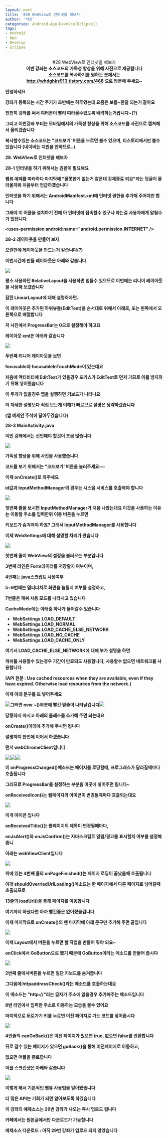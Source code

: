 ```yaml
---
layout: post
title: '#28 WebView로 인터넷을 해보자'
author: '미르'
categories: Android-App-Develop(Eclipse1)
tags:
- Android
- App
- Develop
- Eclipse
---
```



<script> location.href='https://cafe.naver.com/develoid/377890' ; </script>

<p><p><center >#28 WebView로 인터넷을 해보자<b></center><center >이번 강좌는 소스코드의 가독성 향상을 위해 사진으로 제공합니다</center><center >소스코드를 복사하기를 원하는 분께서는</center><center ><a href="http://whdghks913.tistory.com/468">http://whdghks913.tistory.com/468</a> 으로 방문해 주세요~</center></p><p><b></p><p><p>안녕하세요</p><p>강좌가 등록되는 시간 주기가 초반에는 하루였는대 요즘은 보름~한달 되는거 같아요</p><p>천천히 강좌를 써서 여러분이 빨리 따라올수있도록 배려하는거랍니다~(?)</p><p>그리고 이번강좌 부터는 모바일에서의 가독성 향상을 위해 소스코드를 사진으로 캡쳐해서 올리겠습니다</p><p>복사할수있는 소스코드는 "코드보기"버튼을 누르면 볼수 있으며, 티스토리에서만 볼수있습니다 (네이버는 지원을 안하므로..)</p><p><b></p><p><b>28. WebView로 인터넷을 해보자</b></p><p><b></p><p>28-1 인터넷을 하기 위해서는 권한이 필요해요</p><p>웹뷰 예제를 따라하다 마지막에 "잘못한게 없는거 같은대 강제종료 되요"라는 덧글이 올라올까봐 처음부터 언급하겠습니다</p><p>인터넷을 하기 위해서는 AndroidManifest.xml에 인터넷 권한을 추가해 주어야만 합니다</p><p><b></p><p>그래야 이 어플을 설치하기 전에 아 인터넷에 접속할수 있구나 라는걸 사용자에게 알릴수가 있답니다</p><p><b></p><p><p>&lt;uses-permission android:name="android.permission.INTERNET" /&gt;<b></p></p><p><b></p><p><b></p><p><b></p><p>28-2 레이아웃을 만들어 보자</p><p>오랜만에 레이아웃을 만드는거 같습니다(?)</p><p>이번시간에 만들 레이아웃은 아래와 같습니다</p><p><b></p><p><img src="https://cafeptthumb-phinf.pstatic.net/20140213_149/whdghks913_1392273569038KT19s_PNG/1.PNG?type=w740"><b></p><p><b></p><p>평소 사용하던&nbsp;RelativeLayout을 사용하면 힘들수 있으므로 이번에는 리니어 레이아웃을 사용해 보겠습니다</p><p><b></p><p>잠깐&nbsp;LinearLayout에 대해 설명하자면..</p><p>이 레이아웃은 추가된 하위뷰들(EditText)을 순서대로 위에서 아래로, 또는 왼쪽에서 오른쪽으로 배열합니다</p><p><b></p><p>저 사진에서 ProgressBar는 0으로 설정해야 하고요</p><p></p><p><p><b></p><p>레이아웃 xml은 아래와 같습니다</p><p><b></p><p><img src="https://cafeptthumb-phinf.pstatic.net/20140213_222/whdghks913_1392273596061e0wbl_PNG/0.PNG?type=w740"><b><b></p><p><p>두번째 리니어 레이아웃을 보면</p><p>focusable과 focusableInTouchMode이 있는대요</p><p>처음에 액티비티에 EditText가 있을경우 포커스가 EditText로 먼저 가므로 이를 방지하기 위해 넣어줬습니다</p><p>이 두개가 없을경우 앱을 실행하면 키보드가 나타나요</p><p><b></p></p><p></p><p>더 자세한 설명보다 직접 보는게 이해가 빠르므로 설명은 생략하겠습니다</p><p>(앱 예제안 주석에 달아두겠습니다)</p><p><b></p><p><b></p><p><b></p><p>28-3 MainActivity.java</p><p>이번 강좌에서는 선언해야 할것이 조금 많습니다</p><p><b><img src="https://cafeptthumb-phinf.pstatic.net/20140213_243/whdghks913_13922735962088ymdH_PNG/1.PNG?type=w740"><b><b></p><p>가독성 향상을 위해 사진을 사용했습니다</p><p>코드를 보기 위해서는 "코드보기"버튼을 눌러주세요~~</p><p><b></p><p>이제 onCreate()로 와주세요</p><p><b></p><p>id값과 InputMethodManager의 경우는 시스탬 서비스를 호출해야 합니다</p><p><b><img src="https://cafeptthumb-phinf.pstatic.net/20140213_163/whdghks913_1392273596326Kak9t_PNG/2.PNG?type=w740"><b><b></p><p>첫번째 줄을 보시면 InputMethodManager가 처음 나왔는대요 이것을 사용하는 이유는 이동할 주소를 입력한뒤 이동 버튼을 누르면</p><p>키보드가 숨겨져야 하죠? 그래서&nbsp;InputMethodManager를 사용합니다</p><p><b></p><p><b></p><p>이제&nbsp;WebSettings에 대해 설명할 차례가 왔습니다</p><p><b><img src="https://cafeptthumb-phinf.pstatic.net/20140213_298/whdghks913_1392273596431FuFOF_PNG/3.PNG?type=w740"><b><b></p><p>첫번째 줄이 WebView의 설정을 불러오는 부분입니다</p><p>3번째 라인은 Form데이터를 저장할지 여부이며,</p><p>4번째는 java스크립트 사용여부</p><p>5~6번째는 멀티터치로 화면을 늘릴지 여부를 설정하고,</p><p>7번줄은 캐쉬 사용 모드를 나타내고 있습니다</p><p><b></p><p>CacheMode에는 아래중 하나가 들어갈수 있습니다</p><ul ><li >WebSettings.LOAD_DEFAULT</li><li >WebSettings.LOAD_NORMAL</li><li >WebSettings.LOAD_CACHE_ELSE_NETWORK</li><li >WebSettings.LOAD_NO_CACHE</li><li >WebSettings.LOAD_CACHE_ONLY</li></ul><p>여기서&nbsp;LOAD_CACHE_ELSE_NETWORK에 대해 부가 설명을 하면</p><p>캐쉬를 사용할수 있는경우 기간이 만료되도 사용합니다, 사용할수 없으면 네트워크를 사용합니다</p><p>(API 원문 :&nbsp;Use cached resources when they are available, even if they have expired. Otherwise load resources from the network.)</p><p><b></p><p><b></p><p>이제 아래 문구를 또 넣어주세요</p><p><b><img src="https://cafeptthumb-phinf.pstatic.net/20140213_215/whdghks913_1392273596519gE0yl_PNG/4.PNG?type=w740"><b><b>그러면 new ~()부분에 빨간 밑줄이 나타날겁니다<b><b><img src="https://cafeptthumb-phinf.pstatic.net/20140213_279/whdghks913_1392273596628wCReu_PNG/4-1.PNG?type=w740"><b><b></p><p>당황하지 마시고 아래의 클래스를 추가해 주면 되는대요</p><p>onCreate()아래에 추가해 주시면 됩니다</p><p>설명까지 한번에 이어서 하겠습니다</p><p><b></p><p><b></p><p>먼저 webChromeClient입니다</p><p><b><img src="https://cafeptthumb-phinf.pstatic.net/20140213_272/whdghks913_1392273596744DOnuU_PNG/5.PNG?type=w740"><b><img src="https://cafeptthumb-phinf.pstatic.net/20140213_64/whdghks913_1392275711792cv0D3_PNG/11.PNG?type=w740"><b><b><img src="https://cafeptthumb-phinf.pstatic.net/20140213_245/whdghks913_1392275711966wjKRH_PNG/12.PNG?type=w740"><b><b></p><p>이 onProgressChanged()메소드는 페이지를 로딩할때, 프로그래스가 달라질때마다 호출됩니다</p><p>그러므로 ProgressBar를 설정하는 부분을 이곳에 넣어주면 됩니다~</p><p></p><p><b></p><p>onReceivedIcon()는 웹페이지의 아이콘이 변경될때마다 호출되는대요</p><p><b></p><p></p><p><img src="https://cafeptthumb-phinf.pstatic.net/20140213_278/whdghks913_13922757120601AozS_PNG/%C4%B8%C3%B3.PNG?type=w740"></p><p><b></p><p>이게 아이콘 입니다</p><p><b></p><p>onReceivedTitle()는 웹페이지의 제목이 변경될때마다,</p><p>onJsAlert()와&nbsp;onJsConfirm()는 자바스크립트 알림/경고를 표시할지 여부를 설정해줍니</p><p><b></p><p><b></p><p>아래는 webViewClient입니다</p><p><b><img src="https://cafeptthumb-phinf.pstatic.net/20140213_33/whdghks913_13922735968478QPB9_PNG/6.PNG?type=w740"><b><b></p><p>위에 있는 4번째 줄의 onPageFinished()는 페이지 로딩이 끝났을때 호출됩니다<b></p><p><b></p><p>아래 shouldOverriedUrlLoading()메소드는 한 페이지에서 다른 페이지로 넘어갈때 호출되므로</p><p>13줄의 loadUrl()을 통해 페이지를 이동합니다</p><p><b></p><p><b></p><p>여기까지 하셨다면 아까 빨간줄은 없어졌을겁니다</p><p><b></p><p>이제 마지막으로 onCreate()의 맨 마지막에 아래 문구만 추가해 주면 끝입니다</p><p><b><img src="https://cafeptthumb-phinf.pstatic.net/20140213_292/whdghks913_1392273596936XKjLs_PNG/7.PNG?type=w740"><b><b></p><p>이제 Layout에서 버튼을 누르면 할 작업을 만들어 줘야 되요~</p><p>onClick에서 GoButton으로 했기 때문에 GoButton이라는 메소드를 만들어 줍시다</p><p><b><img src="https://cafeptthumb-phinf.pstatic.net/20140213_291/whdghks913_13922735970742R5g6_PNG/8.PNG?type=w740"><b><b></p><p>2번째 줄에서버튼을 누르면 일단 키보드를 숨겨줍니다</p><p>그다음에&nbsp;httpaddressCheck()라는 메소드를 호출하는대요</p><p><b></p><p>이 메소드는 "http://"라는 글자가 주소에 없을경우 추가해주는 메소드입니다</p><p><b></p><p>8번 라인에서 입력한 주소로 이동하는 모습을 볼수 있어요</p><p><b></p><p><b></p><p><b></p><p>마지막으로 뒤로가기 키를 누르면 이전 페이지로 가는 코드를 넣어줍시다</p><p><b><img src="https://cafeptthumb-phinf.pstatic.net/20140213_176/whdghks913_1392273597160j01Xv_PNG/9.PNG?type=w740"><b></p></p><p><b></p><p>4번줄의 canGoBack()은 이전 페이지가 있으면 true, 없으면 false를 반환합니다</p><p>뒤로 갈수 있는 페이지가 있으면 goBack()을 통해 이전페이지로 이동하고,</p><p><b></p><p>없으면 어플을 종료합니다</p><p><b></p><p><b></p><p><b></p><p>어플 스크린샷은 아래와 같습니다</p><p><b></p><p><img src="https://cafeptthumb-phinf.pstatic.net/20140213_105/whdghks913_1392273801716RqNls_PNG/device-2014-02-13-144443.png?type=w740"><b></p><p><b></p><p>이렇게 해서 기본적인 웹뷰 사용법을 알아봤습니다</p><p><b></p><p>더 많은 API는 기회가 되면 알아보도록 하겠습니다</p><p><b></p><p><b></p><p></p><p><b><p>이 강좌의 예제소스는 29번 강좌가&nbsp;나오는 즉시 업로드 됩니다</p><p>카페에서는 원본글에서만 다운로드가 가능합니다</p><p><p>예제소스 다운로드 : 아직 29번 강좌가 업로드 되지 않았습니다</p></p></p></p></p>
